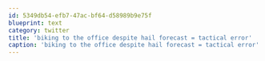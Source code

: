 ```yaml
---
id: 5349db54-efb7-47ac-bf64-d58989b9e75f
blueprint: text
category: twitter
title: 'biking to the office despite hail forecast = tactical error'
caption: 'biking to the office despite hail forecast = tactical error'
---
```

